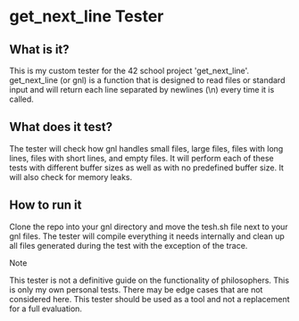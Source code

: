 # get_next_line Tester

## What is it?

This is my custom tester for the 42 school project 'get_next_line'. get_next_line (or gnl) is a function that is designed to read files or standard input and will return each line separated by newlines (\n) every time it is called.

## What does it test?

The tester will check how gnl handles small files, large files, files with long lines, files with short lines, and empty files. It will perform each of these tests with different buffer sizes as well as with no predefined buffer size. It will also check for memory leaks.

## How to run it

Clone the repo into your gnl directory and move the tesh.sh file next to your gnl files. The tester will compile everything it needs internally and clean up all files generated during the test with the exception of the trace. 

> [!NOTE]
> This tester is not a definitive guide on the functionality of philosophers. This is only my own personal tests. There may be edge cases that are not considered here. This tester should be used as a tool and not a replacement for a full evaluation. 